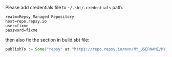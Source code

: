 Please add credentials file to `~/.sbt/.credentials` path.

```properties
realm=Repsy Managed Repository
host=repo.repsy.io
user=fixme
password=fixme
```

then also fix the section in build.sbt file:

```sbt
publishTo := Some("repsy" at "https://repo.repsy.io/mvn/MY_USERNAME/MY_REPO")
```
